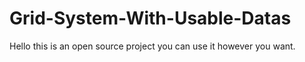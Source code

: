 # Grid-System-With-Usable-Datas

Hello this is an open source project you can use it however you want.
